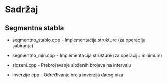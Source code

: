 # Sadržaj

## Segmentna stabla

- segmentno\_stablo.cpp - Implementacija strukture (za operaciju sabiranja)

- segmentno\_min.cpp - Implementacija strukture (za operaciju minimum)

- slozeni.cpp - Prebrojavanje složenih brojeva na intervalu

- inverzije.cpp - Određivanje broja inverzija datog niza
